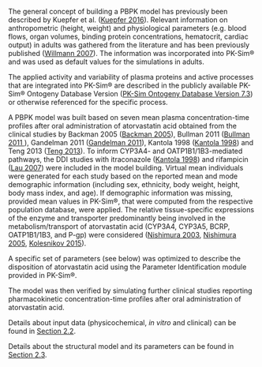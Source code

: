 The general concept of building a PBPK model has previously been described by Kuepfer et al. ([Kuepfer 2016](#15-references)). Relevant information on anthropometric (height, weight) and physiological parameters (e.g. blood flows, organ volumes, binding protein concentrations, hematocrit, cardiac output) in adults was gathered from the literature and has been previously published ([Willmann 2007](#16-references)). The information was incorporated into PK-Sim® and was used as default values for the simulations in adults.

The applied activity and variability of plasma proteins and active processes that are integrated into PK-Sim® are described in the publicly available PK-Sim® Ontogeny Database Version ([PK-Sim Ontogeny Database Version 7.3](#17-references)) or otherwise referenced for the specific process.

A PBPK model was built based on seven mean plasma concentration-time profiles after oral administration of atorvastatin acid obtained from the clinical studies by Backman 2005 ([Backman 2005](#8-references)), Bullman 2011 ([Bullman 2011 ](#3-references)), Gandelman 2011 ([Gandelman 2011](#1-references)), Kantola 1998 ([Kantola 1998](#10-references)) and Teng 2013 ([Teng 2013](#14-references)). To inform CYP3A4- and OATP1B1/1B3-mediated pathways, the DDI studies with itraconazole ([Kantola 1998](#10-references)) and rifampicin ([Lau 2007](#11-references)) were included in the model building. Virtual mean individuals were generated for each study based on the reported mean and mode demographic information (including sex, ethnicity, body weight, height, body mass index, and age). If demographic information was missing, provided mean values in PK-Sim®, that were computed from the respective population database, were applied. The relative tissue-specific expressions of the enzyme and transporter predominantly being involved in the metabolism/transport of atorvastatin acid (CYP3A4, CYP3A5, BCRP, OATP1B1/1B3, and P-gp) were considered ([Nishimura 2003](#18-references), [Nishimura 2005](#19-references), [Kolesnikov 2015](#20-references)). 

A specific set of parameters (see below) was optimized to describe the disposition of atorvastatin acid using the Parameter Identification module provided in PK-Sim®.

The model was then verified by simulating further clinical studies reporting pharmacokinetic concentration-time profiles after oral administration of atorvastatin acid.

Details about input data (physicochemical, *in vitro* and clinical) can be found in [Section 2.2](#22-data-used).

Details about the structural model and its parameters can be found in [Section 2.3](#23-model-parameters-and-assumptions).


